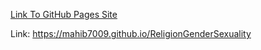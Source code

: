 [Link To GitHub Pages Site](https://mahib7009.github.io/ReligionGenderSexuality/)

Link:
https://mahib7009.github.io/ReligionGenderSexuality